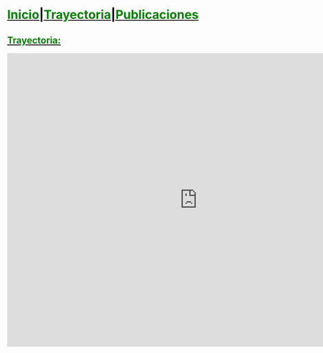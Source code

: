 # <a href="http://ags.aarongs.org/"><span style="color:green">Inicio</span><span style="color:black">|</span><a href="https://AaronGS1999.github.io/aarongs.github.io/Trayectoria.html"><span style="color:green">Trayectoria</span><span style="color:black">|</span><a href="https://AaronGS1999.github.io/aarongs.github.io/Publicaciones.html"><span style="color:green">Publicaciones</span>

<H2><span style="color:green">Trayectoria:</span></H2>
  
<div>
<iframe width="880" height="680" src="https://trayectoria.aarongs.org/" scrolling="yes" frameborder="yes" ></iframe>
</div>
